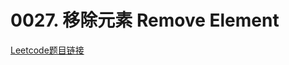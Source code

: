 # 0027. 移除元素 Remove Element
[Leetcode题目链接](https://leetcode.com/problems/remove-element/description/)

